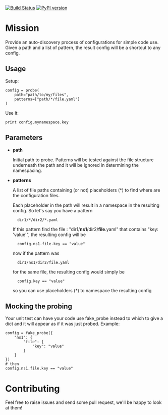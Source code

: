 [![Build Status](https://travis-ci.org/internap/python-config-probe.svg?branch=master)](https://travis-ci.org/internap/python-config-probe)
[![PyPI version](https://badge.fury.io/py/python-config-probe.svg)](http://badge.fury.io/py/python-config-probe)


Mission
=======

Provide an auto-discovery process of configurations for simple code use. Given a path and a list of pattern,
the result config will be a shortcut to any config.

## Usage

Setup:

    config = probe(
        path="path/to/my/files",
        patterns=["path/*/file.yaml"]
    )

Use it:

    print config.mynamespace.key

## Parameters

- **path**

    Initial path to probe.  Patterns will be tested against the file structure underneath the path
    and it will be ignored in determining the namespacing.

- **patterns**

    A list of file paths containing (or not) placeholders (*) to find where are the configuration files.

    Each placeholder in the path will result in a namespace in the resulting config.  So let's say you have a pattern

        dir1/*/dir2/*.yaml

    If this pattern find the file : "dir1/**ns1**/dir2/**file**.yaml" that contains "key: 'value'", the resulting
    config will be

        config.ns1.file.key == "value"

    now if the pattern was

        dir1/ns1/dir2/file.yaml

    for the same file, the resulting config would simply be

        config.key == "value"

    so you can use placeholders (*) to namespace the resulting config

## Mocking the probing

Your unit test can have your code use fake_probe instead to which to give a dict and it will appear as if it
was just probed. Example:

    config = fake_probe({
        "ns1": {
            "file": {
                "key": "value"
            }
        }
    })
    # then
    config.ns1.file.key == "value"

Contributing
============

Feel free to raise issues and send some pull request, we'll be happy to look at them!
